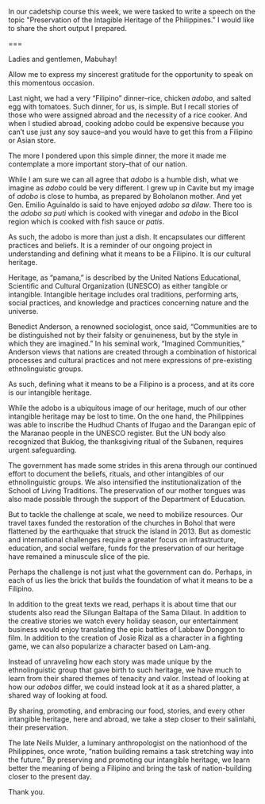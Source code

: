 In our cadetship course this week, we were tasked to write a speech on the topic "Preservation of the Intagible Heritage of the Philippines." I would like to share the short output I prepared.

===

Ladies and gentlemen, Mabuhay!

Allow me to express my sincerest gratitude for the opportunity to speak on this momentous occasion. 

Last night, we had a very “Filipino” dinner–rice, chicken _adobo_, and salted egg with tomatoes. Such dinner, for us, is simple. But I recall stories of those who were assigned abroad and the necessity of a rice cooker. And when I studied abroad, cooking adobo could be expensive because you can’t use just any soy sauce–and you would have to get this from a Filipino or Asian store. 

The more I pondered upon this simple dinner, the more it made me contemplate a more important story–that of our nation. 

While I am sure we can all agree that _adobo_ is a humble dish, what we imagine as _adobo_ could be very different. I grew up in Cavite but my image of _adobo_ is close to humba, as prepared by Boholanon mother. And yet Gen. Emilio Aguinaldo is said to have enjoyed _adobo sa dilaw_. There too is the _adobo sa puti_ which is cooked with vinegar and _adobo_ in the Bicol region which is cooked with fish sauce or _patis_. 

As such, the adobo is more than just a dish. It encapsulates our different practices and beliefs. It is a reminder of our ongoing project in understanding and defining what it means to be a Filipino. It is our cultural heritage. 

Heritage, as “pamana,” is described by the United Nations Educational, Scientific and Cultural Organization (UNESCO) as either tangible or intangible. Intangible heritage includes oral traditions, performing arts, social practices, and knowledge and practices concerning nature and the universe. 

Benedict Anderson, a renowned sociologist, once said, “Communities are to be distinguished not by their falsity or genuineness, but by the style in which they are imagined.” In his seminal work, “Imagined Communities,” Anderson views that nations are created through a combination of historical processes and cultural practices and not mere expressions of pre-existing ethnolinguistic groups.

As such, defining what it means to be a Filipino is a process, and at its core is our intangible heritage. 

While the adobo is a ubiquitous image of our heritage, much of our other intangible heritage may be lost to time. On the one hand, the Philippines was able to inscribe the Hudhud Chants of Ifugao and the Darangan epic of the Maranao people in the UNESCO register. But the UN body also recognized that Buklog, the thanksgiving ritual of the Subanen, requires urgent safeguarding. 

The government has made some strides in this arena through our continued effort to document the beliefs, rituals, and other intangibles of our ethnolinguistic groups. We also intensified the institutionalization of the School of Living Traditions. The preservation of our mother tongues was also made possible through the support of the Department of Education.

But to tackle the challenge at scale, we need to mobilize resources. Our travel taxes funded the restoration of the churches in Bohol that were flattened by the earthquake that struck the island in 2013. But as domestic and international challenges require a greater focus on infrastructure, education, and social welfare, funds for the preservation of our heritage have remained a minuscule slice of the pie.

Perhaps the challenge is not just what the government can do. Perhaps, in each of us lies the brick that builds the foundation of what it means to be a Filipino.

In addition to the great texts we read, perhaps it is about time that our students also read the Silungan Baltapa of the Sama Dilaut. In addition to the creative stories we watch every holiday season, our entertainment business would enjoy translating the epic battles of Labbaw Donggon to film. In addition to the creation of Josie Rizal as a character in a fighting game, we can also popularize a character based on Lam-ang.

Instead of unraveling how each story was made unique by the ethnolinguistic group that gave birth to such heritage, we have much to learn from their shared themes of tenacity and valor. Instead of looking at how our _adobos_ differ, we could instead look at it as a shared platter, a shared way of looking at food.

By sharing, promoting, and embracing our food, stories, and every other intangible heritage, here and abroad, we take a step closer to their salinlahi, their preservation. 

The late Neils Mulder, a luminary anthropologist on the nationhood of the Philippines, once wrote, “nation building remains a task stretching way into the future.” By preserving and promoting our intangible heritage, we learn better the meaning of being a Filipino and bring the task of nation-building closer to the present day.

Thank you.
